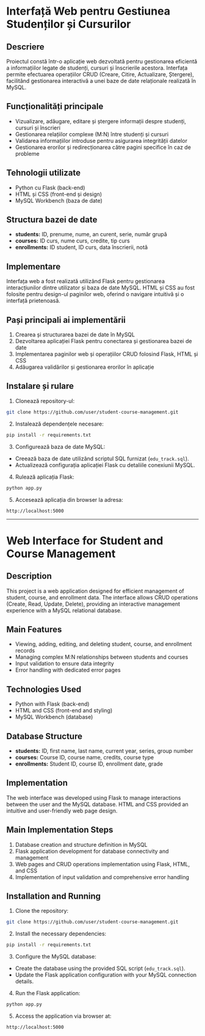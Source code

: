 # Interfață Web pentru Gestiunea Studenților și Cursurilor

## Descriere
Proiectul constă într-o aplicație web dezvoltată pentru gestionarea eficientă a informațiilor legate de studenți, cursuri și înscrierile acestora. Interfața permite efectuarea operațiilor CRUD (Creare, Citire, Actualizare, Ștergere), facilitând gestionarea interactivă a unei baze de date relaționale realizată în MySQL.

## Funcționalități principale
- Vizualizare, adăugare, editare și ștergere informații despre studenți, cursuri și înscrieri
- Gestionarea relațiilor complexe (M:N) între studenți și cursuri
- Validarea informațiilor introduse pentru asigurarea integrității datelor
- Gestionarea erorilor și redirecționarea către pagini specifice în caz de probleme

## Tehnologii utilizate
- Python cu Flask (back-end)
- HTML și CSS (front-end și design)
- MySQL Workbench (baza de date)

## Structura bazei de date
- **students:** ID, prenume, nume, an curent, serie, număr grupă
- **courses:** ID curs, nume curs, credite, tip curs
- **enrollments:** ID student, ID curs, data înscrierii, notă

## Implementare
Interfața web a fost realizată utilizând Flask pentru gestionarea interacțiunilor dintre utilizator și baza de date MySQL. HTML și CSS au fost folosite pentru design-ul paginilor web, oferind o navigare intuitivă și o interfață prietenoasă.

## Pași principali ai implementării
1. Crearea și structurarea bazei de date în MySQL
2. Dezvoltarea aplicației Flask pentru conectarea și gestionarea bazei de date
3. Implementarea paginilor web și operațiilor CRUD folosind Flask, HTML și CSS
4. Adăugarea validărilor și gestionarea erorilor în aplicație

## Instalare și rulare
1. Clonează repository-ul:
```bash
git clone https://github.com/user/student-course-management.git
```

2. Instalează dependențele necesare:
```bash
pip install -r requirements.txt
```

3. Configurează baza de date MySQL:
- Creează baza de date utilizând scriptul SQL furnizat (`edu_track.sql`).
- Actualizează configurația aplicației Flask cu detaliile conexiunii MySQL.

4. Rulează aplicația Flask:
```bash
python app.py
```

5. Accesează aplicația din browser la adresa:
```
http://localhost:5000
```

---

# Web Interface for Student and Course Management

## Description
This project is a web application designed for efficient management of student, course, and enrollment data. The interface allows CRUD operations (Create, Read, Update, Delete), providing an interactive management experience with a MySQL relational database.

## Main Features
- Viewing, adding, editing, and deleting student, course, and enrollment records
- Managing complex M:N relationships between students and courses
- Input validation to ensure data integrity
- Error handling with dedicated error pages

## Technologies Used
- Python with Flask (back-end)
- HTML and CSS (front-end and styling)
- MySQL Workbench (database)

## Database Structure
- **students:** ID, first name, last name, current year, series, group number
- **courses:** Course ID, course name, credits, course type
- **enrollments:** Student ID, course ID, enrollment date, grade

## Implementation
The web interface was developed using Flask to manage interactions between the user and the MySQL database. HTML and CSS provided an intuitive and user-friendly web page design.

## Main Implementation Steps
1. Database creation and structure definition in MySQL
2. Flask application development for database connectivity and management
3. Web pages and CRUD operations implementation using Flask, HTML, and CSS
4. Implementation of input validation and comprehensive error handling

## Installation and Running
1. Clone the repository:
```bash
git clone https://github.com/user/student-course-management.git
```

2. Install the necessary dependencies:
```bash
pip install -r requirements.txt
```

3. Configure the MySQL database:
- Create the database using the provided SQL script (`edu_track.sql`).
- Update the Flask application configuration with your MySQL connection details.

4. Run the Flask application:
```bash
python app.py
```

5. Access the application via browser at:
```
http://localhost:5000
```

